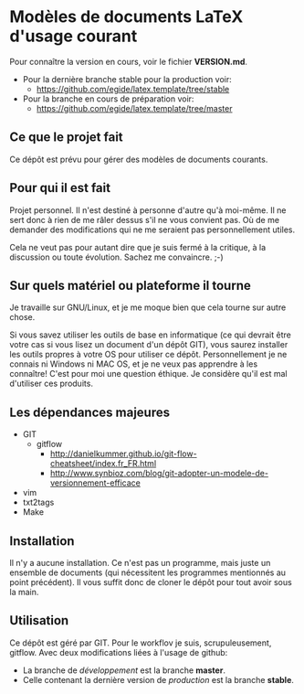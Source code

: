 Modèles de documents LaTeX d'usage courant
==========================================

Pour connaître la version en cours, voir le fichier **VERSION.md**.

* Pour la dernière branche stable pour la production voir:
	* https://github.com/egide/latex.template/tree/stable
* Pour la branche en cours de préparation voir:
	* https://github.com/egide/latex.template/tree/master


Ce que le projet fait
---------------------
Ce dépôt est prévu pour gérer des modèles de documents courants.


Pour qui il est fait
--------------------
Projet personnel. Il n'est destiné à personne d'autre qu'à moi-même. Il ne sert
donc à rien de me râler dessus s'il ne vous convient pas. Où de me demander des
modifications qui ne me seraient pas personnellement utiles.

Cela ne veut pas pour autant dire que je suis fermé à la critique, à la
discussion ou toute évolution. Sachez me convaincre. ;-)


Sur quels matériel ou plateforme il tourne
-----------------------------------------
Je travaille sur GNU/Linux, et je me moque bien que cela tourne sur autre chose.

Si vous savez utiliser les outils de base en informatique (ce qui devrait être
votre cas si vous lisez un document d'un dépôt GIT), vous saurez installer les
outils propres à votre OS pour utiliser ce dépôt. Personnellement je ne connais
ni Windows ni MAC OS, et je ne veux pas apprendre à les connaître! C'est pour
moi une question éthique. Je considère qu'il est mal d'utiliser ces produits.


Les dépendances majeures
------------------------
* GIT
	* gitflow
		* http://danielkummer.github.io/git-flow-cheatsheet/index.fr_FR.html
		* http://www.synbioz.com/blog/git-adopter-un-modele-de-versionnement-efficace
* vim
* txt2tags
* Make


Installation
------------
Il n'y a aucune installation. Ce n'est pas un programme, mais juste un ensemble
de documents (qui nécessitent les programmes mentionnés au point précédent).
Il vous suffit donc de cloner le dépôt pour tout avoir sous la main.


Utilisation
-----------
Ce dépôt est géré par GIT. Pour le workflov je suis, scrupuleusement, gitflow.
Avec deux modifications liées à l'usage de github:

* La branche de *développement* est la branche **master**.
* Celle contenant la dernière version de *production* est la branche **stable**.


